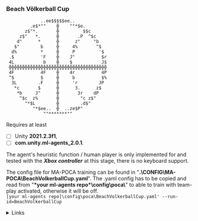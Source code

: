 ### Beach Völkerball Cup

```
             ..ee$$$$$ee..
         .e$*""    ╬    ""*$e.
       z$"*.       ╬         $$c
     z$"   *.      ╬       .P  ^$c
    d"      *      ╬      z"     "b
   $"        b     ╬     4%       ^$
  d%         *     ╬     P         '$
 .$          'F    ╬    J"          $r
 4L           b    ╬    $           J$
 ╬╬╬╬╬╬╬╬╬╬╬╬╬╬╬╬╬╬╬╬╬╬╬╬╬╬╬╬╬╬╬╬╬╬╬╬╬
 4F          4F    ╬    4r          4P
 ^$          $     ╬     b          $%
  3L        .F     ╬     'r        JP
   *c       $      ╬      3.      z$
    *b     J"      ╬       3r    dP
     ^$c  z%       ╬        "c z$"
       "*$L        ╬        .d$"
          "*$ee..  ╬  ..ze$P"
              ""*******""
```
Requires at least
- [ ] Unity **2021.2.3f1**,
- [ ] **com.unity.ml-agents_2.0.1**.

The agent's heuristic function / human player is only implemented for and tested with the ***Xbox controller*** at this stage, there is no keyboard support.

The config file for MA-POCA training can be found in "**.\\CONFIG\\MA-POCA\\BeachVolkerballCup.yaml**". The .yaml config has to be copied and read from "**\*your ml-agents repo\*\\config\\poca\\**" to able to train with team-play activated, otherwise it will be off.<br>```[your ml-agents repo]\config\poca\BeachVolkerballCup.yaml' --run-id=BeachVolkerballCup```

<details><summary>Links</summary>
<p>

[ML-AGENTS](https://github.com/Unity-Technologies/ml-agents)

</p>
</details>
